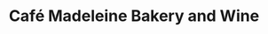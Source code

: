 ---
title: "Café Madeleine Bakery and Wine"
url: /farmville/cafe-madeleine-bakery-and-wine/
shop: Bäckerei
---